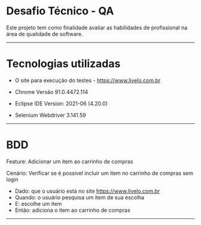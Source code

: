 # Desafio Técnico - QA

Este projeto tem como finalidade avaliar as habilidades de profissional na área de qualidade de software.

----

# Tecnologias utilizadas

- O site para execução do testes - https://www.livelo.com.br

- Chrome Versão 91.0.4472.114

- Eclipse IDE Version: 2021-06 (4.20.0)

- Selenium Webdriver 3.141.59
----
# BDD

Feature: Adicionar um item ao carrinho de compras

Cenário: Verificar se é possivel incluir um item no carrinho de compras sem login

- Dado:     que o usuário está no site https://www.livelo.com.br
- Quando:   o usuário pesquisa um item de sua escolha
- E:        escolhe um item
- Então:    adiciona o item ao carrinho de compras

----






